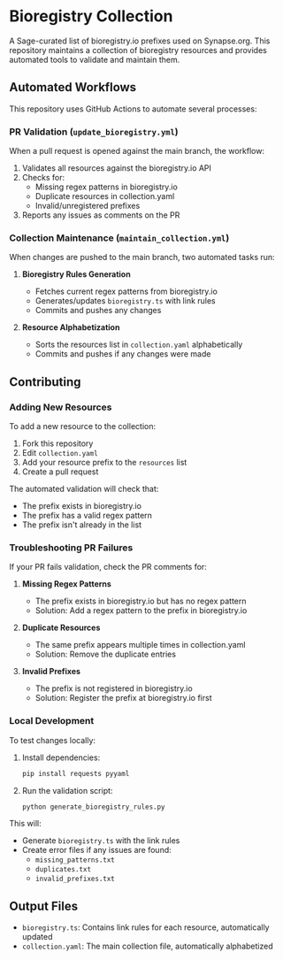# Bioregistry Collection

A Sage-curated list of bioregistry.io prefixes used on Synapse.org. This repository maintains a collection of bioregistry resources and provides automated tools to validate and maintain them.

## Automated Workflows

This repository uses GitHub Actions to automate several processes:

### PR Validation (`update_bioregistry.yml`)
When a pull request is opened against the main branch, the workflow:
1. Validates all resources against the bioregistry.io API
2. Checks for:
   - Missing regex patterns in bioregistry.io
   - Duplicate resources in collection.yaml
   - Invalid/unregistered prefixes
3. Reports any issues as comments on the PR

### Collection Maintenance (`maintain_collection.yml`)
When changes are pushed to the main branch, two automated tasks run:
1. **Bioregistry Rules Generation**
   - Fetches current regex patterns from bioregistry.io
   - Generates/updates `bioregistry.ts` with link rules
   - Commits and pushes any changes

2. **Resource Alphabetization**
   - Sorts the resources list in `collection.yaml` alphabetically
   - Commits and pushes if any changes were made

## Contributing

### Adding New Resources

To add a new resource to the collection:

1. Fork this repository
2. Edit `collection.yaml`
3. Add your resource prefix to the `resources` list
4. Create a pull request

The automated validation will check that:
- The prefix exists in bioregistry.io
- The prefix has a valid regex pattern
- The prefix isn't already in the list

### Troubleshooting PR Failures

If your PR fails validation, check the PR comments for:

1. **Missing Regex Patterns**
   - The prefix exists in bioregistry.io but has no regex pattern
   - Solution: Add a regex pattern to the prefix in bioregistry.io

2. **Duplicate Resources**
   - The same prefix appears multiple times in collection.yaml
   - Solution: Remove the duplicate entries

3. **Invalid Prefixes**
   - The prefix is not registered in bioregistry.io
   - Solution: Register the prefix at bioregistry.io first

### Local Development

To test changes locally:

1. Install dependencies:
   ```bash
   pip install requests pyyaml
   ```

2. Run the validation script:
   ```bash
   python generate_bioregistry_rules.py
   ```

This will:
- Generate `bioregistry.ts` with the link rules
- Create error files if any issues are found:
  - `missing_patterns.txt`
  - `duplicates.txt`
  - `invalid_prefixes.txt`

## Output Files

- `bioregistry.ts`: Contains link rules for each resource, automatically updated
- `collection.yaml`: The main collection file, automatically alphabetized


